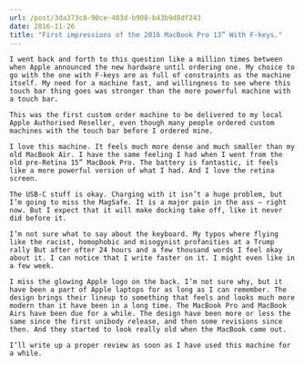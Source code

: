 ```yaml
---
url: /post/3da373c0-90ce-403d-b908-b43b9d8df243
date: 2016-11-26
title: "First impressions of the 2016 MacBook Pro 13” With F-keys."
---
```


<div class="kg-card-markdown">

  <p>

    I went back and forth to this question like a million times between when Apple announced the new hardware until ordering one. My choice to go with the one with F-keys are as full of constraints as the machine itself. My need for a machine fast, and willingness to see where this touch bar thing goes was stronger than the more powerful machine with a touch bar.

  </p>

  

  <p>

    This was the first custom order machine to be delivered to my local Apple Authorised Reseller, even though many people ordered custom machines with the touch bar before I ordered mine.

  </p>

  

  <p>

    I love this machine. It feels much more dense and much smaller than my old MacBook Air. I have the same feeling I had when I went from the old pre-Retina 15” MacBook Pro. The battery is fantastic, it feels like a more powerful version of what I had. And I love the retina screen.

  </p>

  

  <p>

    The USB-C stuff is okay. Charging with it isn’t a huge problem, but I’m going to miss the MagSafe. It is a major pain in the ass – right now. But I expect that it will make docking take off, like it never did before it.

  </p>

  

  <p>

    I’m not sure what to say about the keyboard. My typos where flying like the racist, homophobic and misogynist profanities at a Trump rally But after ofter 24 hours and a few thousand words I feel okay about it. I can notice that I write faster on it. I might even like in a few week.

  </p>

  

  <p>

    I miss the glowing Apple logo on the back. I’m not sure why, but it have been a part of Apple laptops for as long as I can remember. The design brings their lineup to something that feels and looks much more modern than it have been in a long time. The MacBook Pro and MacBook Airs have been due for a while. The design have been more or less the same since the first unibody release, and then some revisions since then. And they started to look really old when the MacBook came out.

  </p>

  

  <p>

    I’ll write up a proper review as soon as I have used this machine for a while.

  </p>

</div>